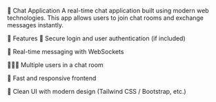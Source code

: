 💬 Chat Application
A real-time chat application built using modern web technologies. This app allows users to join chat rooms and exchange messages instantly.

📌 Features
🔐 Secure login and user authentication (if included)

💬 Real-time messaging with WebSockets

🧑‍🤝‍🧑 Multiple users in a chat room

🚀 Fast and responsive frontend

🎨 Clean UI with modern design (Tailwind CSS / Bootstrap, etc.)
